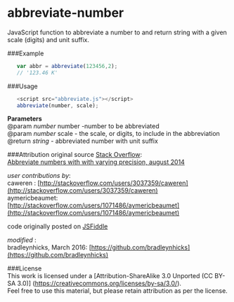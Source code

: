 # abbreviate-number
JavaScript function to abbreviate a number to and return string with a given scale (digits) and unit suffix.

###Example
```js  
   var abbr = abbreviate(123456,2);
   // '123.46 K'
```

###Usage
```js  
   <script src="abbreviate.js"></script>   
   abbreviate(number, scale);
```

  **Parameters**    
  @param *number* number -number to be abbreviated   
  @param *number* scale - the scale, or digits, to include in the abbreviation  
  @return *string* - abbreviated number with unit suffix   
 
 
###Attribution
original source [Stack Overflow](http://stackoverflow.com/):  
[Abbreviate numbers with with varying precision, august 2014](http://stackoverflow.com/questions/25502521/abbreviate-numbers-with-with-varying-precision)
  
*user contributions by*:   
caweren : [http://stackoverflow.com/users/3037359/caweren](http://stackoverflow.com/users/3037359/caweren)   
aymericbeaumet: [http://stackoverflow.com/users/1071486/aymericbeaumet](http://stackoverflow.com/users/1071486/aymericbeaumet)


code originally posted on [JSFiddle](http://jsfiddle.net/aymericbeaumet/zb5hqx83/)

*modified* :   
bradleynhicks, March 2016: [https://github.com/bradleynhicks](https://github.com/bradleynhicks)

###License  
This work is licensed under a [Attribution-ShareAlike 3.0 Unported (CC BY-SA 3.0)]
(https://creativecommons.org/licenses/by-sa/3.0/).   
Feel free to use this material, but please retain attribution as per the license.
